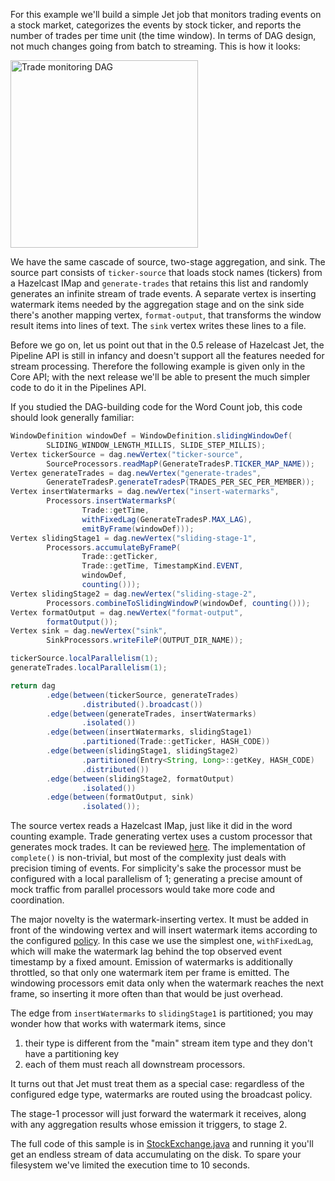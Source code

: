 For this example we'll build a simple Jet job that monitors trading
events on a stock market, categorizes the events by stock ticker, and
reports the number of trades per time unit (the time window). In terms
of DAG design, not much changes going from batch to streaming. This is
how it looks:

<img alt="Trade monitoring DAG"
     src="../images/stock-exchange-dag.png"
     width="300"/>

We have the same cascade of source, two-stage aggregation, and sink. The
source part consists of `ticker-source` that loads stock names
(tickers) from a Hazelcast IMap and `generate-trades` that retains this
list and randomly generates an infinite stream of trade events. A
separate vertex is inserting watermark items needed by the aggregation
stage and on the sink side there's another mapping vertex,
`format-output`, that transforms the window result items into lines of
text. The `sink` vertex writes these lines to a file.

Before we go on, let us point out that in the 0.5 release of Hazelcast
Jet, the Pipeline API is still in infancy and doesn't support all the
features needed for stream processing. Therefore the following example
is given only in the Core API; with the next release we'll be able to
present the much simpler code to do it in the Pipelines API.

If you studied the DAG-building code for the Word Count job, this code
should look generally familiar:

```java
WindowDefinition windowDef = WindowDefinition.slidingWindowDef(
        SLIDING_WINDOW_LENGTH_MILLIS, SLIDE_STEP_MILLIS);
Vertex tickerSource = dag.newVertex("ticker-source",
        SourceProcessors.readMapP(GenerateTradesP.TICKER_MAP_NAME));
Vertex generateTrades = dag.newVertex("generate-trades",
        GenerateTradesP.generateTradesP(TRADES_PER_SEC_PER_MEMBER));
Vertex insertWatermarks = dag.newVertex("insert-watermarks",
        Processors.insertWatermarksP(
                Trade::getTime,
                withFixedLag(GenerateTradesP.MAX_LAG),
                emitByFrame(windowDef)));
Vertex slidingStage1 = dag.newVertex("sliding-stage-1",
        Processors.accumulateByFrameP(
                Trade::getTicker,
                Trade::getTime, TimestampKind.EVENT,
                windowDef,
                counting()));
Vertex slidingStage2 = dag.newVertex("sliding-stage-2",
        Processors.combineToSlidingWindowP(windowDef, counting()));
Vertex formatOutput = dag.newVertex("format-output",
        formatOutput());
Vertex sink = dag.newVertex("sink",
        SinkProcessors.writeFileP(OUTPUT_DIR_NAME));

tickerSource.localParallelism(1);
generateTrades.localParallelism(1);

return dag
        .edge(between(tickerSource, generateTrades)
                .distributed().broadcast())
        .edge(between(generateTrades, insertWatermarks)
                .isolated())
        .edge(between(insertWatermarks, slidingStage1)
                .partitioned(Trade::getTicker, HASH_CODE))
        .edge(between(slidingStage1, slidingStage2)
                .partitioned(Entry<String, Long>::getKey, HASH_CODE)
                .distributed())
        .edge(between(slidingStage2, formatOutput)
                .isolated())
        .edge(between(formatOutput, sink)
                .isolated());
```

The source vertex reads a Hazelcast IMap, just like it did in the word
counting example. Trade generating vertex uses a custom processor that
generates mock trades. It can be reviewed
[here](https://github.com/hazelcast//hazelcast-jet-code-samples/blob/0.5-maintenance/core-api/streaming/trade-generator/src/main/java/trades/tradegenerator/GenerateTradesP.java).
The implementation of `complete()` is non-trivial, but most of the
complexity just deals with precision timing of events. For simplicity's
sake the processor must be configured with a local parallelism of 1;
generating a precise amount of mock traffic from parallel processors
would take more code and coordination.

The major novelty is the watermark-inserting vertex. It must be added
in front of the windowing vertex and will insert watermark items
according to the configured [policy](/The_Core_API/WatermarkPolicy).
In this case we use the simplest one, `withFixedLag`, which will make
the watermark lag behind the top observed event timestamp by a fixed
amount. Emission of watermarks is additionally throttled, so that only
one watermark item per frame is emitted. The windowing processors emit
data only when the watermark reaches the next frame, so inserting it
more often than that would be just overhead.

The edge from `insertWatermarks` to `slidingStage1` is partitioned; you
may wonder how that works with watermark items, since

1. their type is different from the "main" stream item type and they
don't have a partitioning key
2. each of them must reach all downstream processors.

It turns out that Jet must treat them as a special case: regardless of
the configured edge type, watermarks are routed using the broadcast
policy.

The stage-1 processor will just forward the watermark it receives,
along with any aggregation results whose emission it triggers, to stage
2.

The full code of this sample is in
[StockExchange.java](
https://github.com/hazelcast//hazelcast-jet-code-samples/blob/0.5-maintenance/core-api/streaming/stock-exchange/src/main/java/StockExchange.java)
and running it you'll get an endless stream of data accumulating on the
disk. To spare your filesystem we've limited the execution time to 10
seconds.
